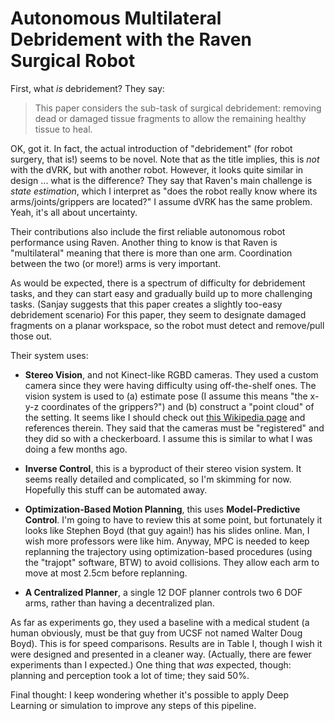 # Autonomous Multilateral Debridement with the Raven Surgical Robot

First, what *is* debridement? They say:

> This paper considers the sub-task of surgical debridement: removing dead or
> damaged tissue fragments to allow the remaining healthy tissue to heal.

OK, got it. In fact, the actual introduction of "debridement" (for robot
surgery, that is!) seems to be novel. Note that as the title implies, this is
*not* with the dVRK, but with another robot. However, it looks quite similar in
design ... what is the difference? They say that Raven's main challenge is
*state estimation*, which I interpret as "does the robot really know where its
arms/joints/grippers are located?" I assume dVRK has the same problem. Yeah,
it's all about uncertainty. 

Their contributions also include the first reliable autonomous robot performance
using Raven. Another thing to know is that Raven is "multilateral" meaning that
there is more than one arm. Coordination between the two (or more!) arms is very
important.

As would be expected, there is a spectrum of difficulty for debridement tasks,
and they can start easy and gradually build up to more challenging tasks.
(Sanjay suggests that this paper creates a slightly too-easy debridement
scenario) For this paper, they seem to designate damaged fragments on a planar
workspace, so the robot must detect and remove/pull those out.

Their system uses:

- **Stereo Vision**, and not Kinect-like RGBD cameras. They used a custom camera
  since they were having difficulty using off-the-shelf ones. The vision system
  is used to (a) estimate pose (I assume this means "the x-y-z coordinates of
  the grippers?") and (b) construct a "point cloud" of the setting. It seems
  like I should check out [this Wikipedia page][1] and references therein.  They
  said that the cameras must be "registered" and they did so with a
  checkerboard. I assume this is similar to what I was doing a few months ago.

- **Inverse Control**, this is a byproduct of their stereo vision system. It
  seems really detailed and complicated, so I'm skimming for now. Hopefully this
  stuff can be automated away.

- **Optimization-Based Motion Planning**, this uses **Model-Predictive
  Control**. I'm going to have to review this at some point, but fortunately it
  looks like Stephen Boyd (that guy again!) has his slides online. Man, I wish
  more professors were like him. Anyway, MPC is needed to keep replanning the
  trajectory using optimization-based procedures (using the "trajopt" software,
  BTW) to avoid collisions. They allow each arm to move at most 2.5cm before
  replanning.

- **A Centralized Planner**, a single 12 DOF planner controls two 6 DOF arms,
  rather than having a decentralized plan.

As far as experiments go, they used a baseline with a medical student (a human
obviously, must be that guy from UCSF not named Walter Doug Boyd). This is for
speed comparisons. Results are in Table I, though I wish it were designed and
presented in a cleaner way. (Actually, there are fewer experiments than I
expected.) One thing that *was* expected, though: planning and perception took a
lot of time; they said 50%.

Final thought: I keep wondering whether it's possible to apply Deep Learning or
simulation to improve any steps of this pipeline.

[1]:https://en.wikipedia.org/wiki/3D_pose_estimation
